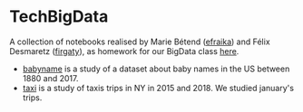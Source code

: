 # TechBigData

A collection of notebooks realised by Marie Bétend ([efraika](https://github.com/efraika)) and Félix Desmaretz ([firgaty](https://github.com/firgaty)), as homework for our BigData class [here](https://stephanegaiffas.github.io/big_data_course/).

* [babyname](https://github.com/efraika/UniversityProject/tree/main/TechBigData/Babynames) is a study of a dataset about baby names in the US between 1880 and 2017.
* [taxi](https://github.com/efraika/UniversityProject/blob/main/TechBigData/taxi.ipynb) is a study of taxis trips in NY in 2015 and 2018. We studied january's trips.
